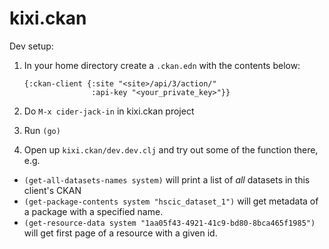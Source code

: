 kixi.ckan
=========

Dev setup:

1. In your home directory create a `.ckan.edn` with the contents below:
   ```edn
   {:ckan-client {:site "<site>/api/3/action/"
                  :api-key "<your_private_key>"}}
    ```

2. Do `M-x cider-jack-in` in kixi.ckan project
3. Run `(go)`
4. Open up `kixi.ckan/dev.dev.clj` and try out some of the function there, e.g.
  - `(get-all-datasets-names system)` will print a list of *all* datasets in this client's CKAN
  - `(get-package-contents system "hscic_dataset_1")` will get metadata of a package with a specified name.
  - `(get-resource-data system "1aa05f43-4921-41c9-bd80-8bca465f1985")` will get first page of a resource with a given id.
